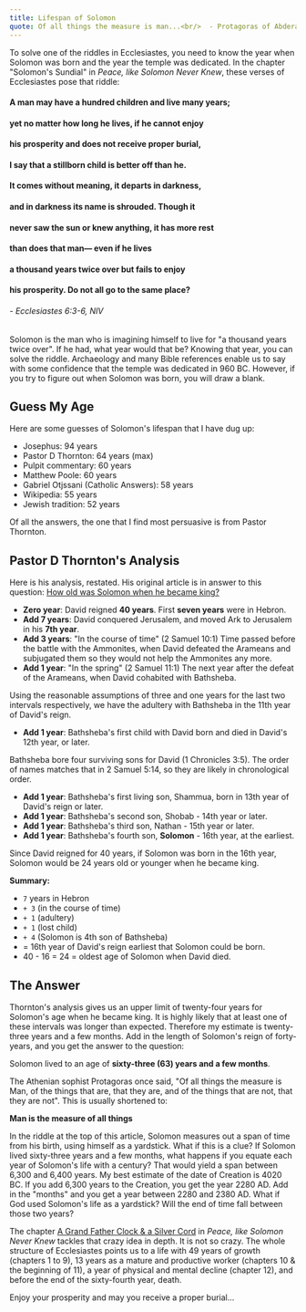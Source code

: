 ```yaml
---
title: Lifespan of Solomon
quote: Of all things the measure is man...<br/>  - Protagoras of Abdera
---
```

To solve one of the riddles in Ecclesiastes, you need to know the year when Solomon was born and the year the temple was dedicated.
In the chapter "Solomon's Sundial" in *Peace, like Solomon Never Knew*, these verses of Ecclesiastes pose that riddle:

#### A man may have a hundred children and live many years; 
#### yet no matter how long he lives, if he cannot enjoy 
#### his prosperity and does not receive proper burial, 
#### I say that a stillborn child is better off than he. 
#### It comes without meaning, it departs in darkness, 
#### and in darkness its name is shrouded. Though it 
#### never saw the sun or knew anything, it has more rest 
#### than does that man— even if he lives 
#### **a thousand years twice over** but fails to enjoy 
#### his prosperity. Do not all go to the same place?
###### - Ecclesiastes 6:3-6, NIV

Solomon is the man who is imagining himself to live for "a thousand years twice over".
If he had, what year would that be? Knowing that year, you can solve the riddle.
Archaeology and many Bible references enable us to say with some confidence that 
the temple was dedicated in 960 BC. However, if you try to figure out when Solomon
was born, you will draw a blank. 

## Guess My Age

Here are some guesses of Solomon's lifespan that I have dug up:

  - Josephus: 94 years
  - Pastor D Thornton: 64 years (max)
  - Pulpit commentary: 60 years
  - Matthew Poole: 60 years
  - Gabriel Otjssani (Catholic Answers): 58 years
  - Wikipedia: 55 years
  - Jewish tradition: 52 years

Of all the answers, the one that I find most persuasive is from Pastor Thornton.

## Pastor D Thornton's Analysis

Here is his analysis, restated. His original article is in answer to this question:
[How old was Solomon when he became king?](https://hermeneutics.stackexchange.com/questions/51218/how-old-was-solomon-when-he-became-king)

  - **Zero year**: David reigned **40 years**. First **seven years** were in Hebron.
  - **Add 7 years**: David conquered Jerusalem, and moved Ark to Jerusalem in his **7th year**.
  - **Add 3 years**: "In the course of time" (2 Samuel 10:1) Time passed before the battle with the Ammonites, when David defeated the Arameans and subjugated them so they would not help the Ammonites any more.
  - **Add 1 year**: "In the spring" (2 Samuel 11:1) The next year after the defeat of the Arameans, when David cohabited with Bathsheba.

Using the reasonable assumptions of three and one years for the last two intervals respectively, we have the adultery with Bathsheba in the 11th year of David's reign.

  - **Add 1 year**: Bathsheba's first child with David born and died in David's 12th year, or later.

Bathsheba bore four surviving sons for David (1 Chronicles 3:5). The order of names matches that in 2 Samuel 5:14, so they are likely in chronological order.

  - **Add 1 year**: Bathsheba's first living son, Shammua, born in 13th year of David's reign or later.
  - **Add 1 year**: Bathsheba's second son, Shobab - 14th year or later.
  - **Add 1 year**: Bathsheba's third son, Nathan - 15th year or later.
  - **Add 1 year**: Bathsheba's fourth son, **Solomon** - 16th year, at the earliest.

Since David reigned for 40 years, if Solomon was born in the 16th year, Solomon would be 24 years old or younger when he became king.

**Summary:**

  - `7` years in Hebron 
  - `+ 3` (in the course of time) 
  - `+ 1` (adultery) 
  - `+ 1` (lost child) 
  - `+ 4` (Solomon is 4th son of Bathsheba) 
  - = 16th year of David's reign earliest that Solomon could be born. 
  - 40 - 16 = 24 = oldest age of Solomon when David died.

## The Answer

Thornton's analysis gives us an upper limit of twenty-four years for Solomon's age when he became king.
It is highly likely that at least one of these intervals was longer than expected. Therefore my
estimate is twenty-three years and a few months. Add in the length of Solomon's reign of forty-years,
and you get the answer to the question:

Solomon lived to an age of **sixty-three (63) years and a few months**.

The Athenian sophist Protagoras once said, "Of all things the measure is Man, of the things that are, 
that they are, and of the things that are not, that they are not". This is usually shortened to:

**Man is the measure of all things**

In the riddle at the top of this article, Solomon measures out a span of time from his birth, using himself as
a yardstick. What if this is a clue? If Solomon lived sixty-three years and a few months, what happens if you
equate each year of Solomon's life with a century? That would yield a span between 6,300 and 6,400 years.
My best estimate of the date of Creation is 4020 BC. If you add 6,300 years to the Creation, you get the year
2280 AD. Add in the "months" and you get a year between 2280 and 2380 AD. 
What if God used Solomon's life as a yardstick? Will the end of time fall between those two years?

The chapter [A Grand Father Clock & a Silver Cord](./grandfather-clock.html) in *Peace, like Solomon Never Knew* tackles that 
crazy idea in depth. It is not so crazy. The whole structure of Ecclesiastes points us to a life
with 49 years of growth (chapters 1 to 9), 13 years as a mature and productive worker 
(chapters 10 & the beginning of 11), a year of physical and mental decline (chapter 12), 
and before the end of the sixty-fourth year, death.

Enjoy your prosperity and may you receive a proper burial...

